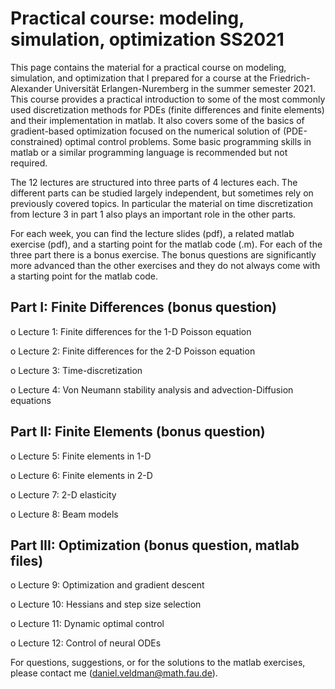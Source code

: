 # Practical course: modeling, simulation, optimization SS2021

This page contains the material for a practical course on modeling, simulation, and optimization that I prepared for a 
course at the Friedrich-Alexander Universität Erlangen-Nuremberg in the summer semester 2021. This course provides a 
practical introduction to some of the most commonly used discretization methods for PDEs (finite differences and 
finite elements) and their implementation in matlab. It also covers some of the basics of gradient-based optimization 
focused on the numerical solution of (PDE-constrained) optimal control problems. Some basic programming skills in matlab 
or a similar programming language is recommended but not required. 

The 12 lectures are structured into three parts of 4 lectures each. 
The different parts can be studied largely independent, but sometimes rely on previously covered topics. 
In particular the material on time discretization from lecture 3 in part 1 also plays an important role in the other parts.

For each week, you can find the lecture slides (pdf), a related matlab exercise (pdf), and a starting point for the matlab code (.m). 
For each of the three part there is a bonus exercise. The bonus questions are significantly more advanced than the other 
exercises and they do not always come with a starting point for the matlab code. 

## Part I: Finite Differences (bonus question)
o	Lecture 1: Finite differences for the 1-D Poisson equation

o	Lecture 2: Finite differences for the 2-D Poisson equation

o	Lecture 3: Time-discretization

o	Lecture 4: Von Neumann stability analysis and advection-Diffusion equations

## Part II: Finite Elements (bonus question)
o	Lecture 5: Finite elements in 1-D

o	Lecture 6: Finite elements in 2-D

o	Lecture 7: 2-D elasticity

o	Lecture 8: Beam models

## Part III: Optimization (bonus question, matlab files)
o	Lecture 9: Optimization and gradient descent

o	Lecture 10: Hessians and step size selection

o	Lecture 11: Dynamic optimal control

o	Lecture 12: Control of neural ODEs

For questions, suggestions, or for the solutions to the matlab exercises, please contact me (daniel.veldman@math.fau.de). 
